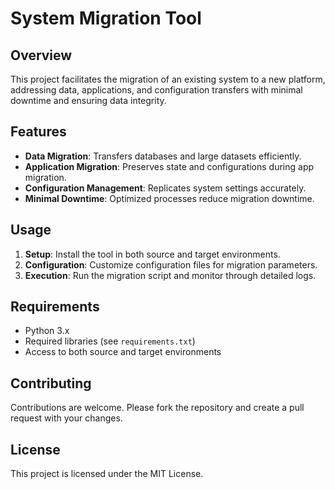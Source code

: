 # System Migration Tool

## Overview

This project facilitates the migration of an existing system to a new platform, addressing data, applications, and configuration transfers with minimal downtime and ensuring data integrity.

## Features

- **Data Migration**: Transfers databases and large datasets efficiently.
- **Application Migration**: Preserves state and configurations during app migration.
- **Configuration Management**: Replicates system settings accurately.
- **Minimal Downtime**: Optimized processes reduce migration downtime.

## Usage

1. **Setup**: Install the tool in both source and target environments.
2. **Configuration**: Customize configuration files for migration parameters.
3. **Execution**: Run the migration script and monitor through detailed logs.

## Requirements

- Python 3.x
- Required libraries (see `requirements.txt`)
- Access to both source and target environments

## Contributing

Contributions are welcome. Please fork the repository and create a pull request with your changes.

## License

This project is licensed under the MIT License.

